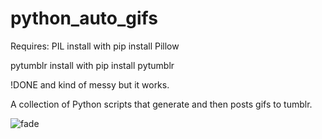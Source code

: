 # python_auto_gifs

Requires:
PIL
install with  pip install Pillow

pytumblr
install with  pip install pytumblr

!DONE and kind of messy but it works.

A collection of Python scripts that generate and then posts gifs to tumblr.

![fade](https://user-images.githubusercontent.com/12630009/58219823-e4ca8f00-7cd1-11e9-929f-d52993d01683.gif)
